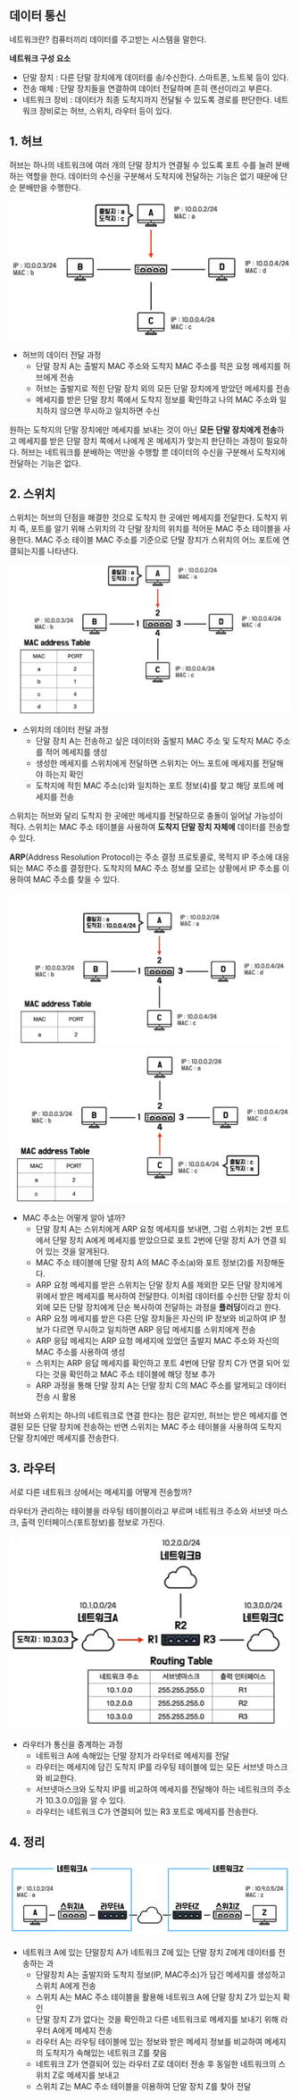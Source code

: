 ## 데이터 통신

네트워크란? 컴퓨터끼리 데이터를 주고받는 시스템을 말한다.

**네트워크 구성 요소**

- 단말 장치 : 다른 단말 장치에게 데이터를 송/수신한다. 스마트폰, 노트북 등이 있다.
- 전송 매체 : 단말 장치들을 연결하여 데이터 전달하며 흔히 랜선이라고 부른다.
- 네트워크 장비 : 데이터가 최종 도착지까지 전달될 수 있도록 경로를 판단한다. 네트워크 장비로는 허브, 스위치, 라우터 등이 있다.

## 1. 허브

허브는 하나의 네트워크에 여러 개의 단말 장치가 연결될 수 있도록 포트 수를 늘려 분배하는 역할을 한다. 데이터의 수신을 구분해서 도착지에 전달하는 기능은 없기 때문에 단순 분배만을 수행한다.

![img](https://github.com/dilmah0203/TIL/blob/main/Image/Hub.png)

- 허브의 데이터 전달 과정
  - 단말 장치 A는 출발지 MAC 주소와 도착지 MAC 주소를 적은 요청 메세지를 허브에게 전송
  - 허브는 출발지로 적힌 단말 장치 외의 모든 단말 장치에게 받았던 메세지를 전송
  - 메세지를 받은 단말 장치 쪽에서 도착지 정보를 확인하고 나의 MAC 주소와 일치하지 않으면 무시하고 일치하면 수신
  
원하는 도착지의 단말 장치에만 메세지를 보내는 것이 아닌 **모든 단말 장치에게 전송**하고 메세지를 받은 단말 장치 쪽에서 나에게 온 메세지가 맞는지 판단하는 과정이 필요하다. 허브는 네트워크를 분배하는 역만을 수행할 뿐 데이터의 수신을 구분해서 도착지에 전달하는 기능은 없다.

## 2. 스위치

스위치는 허브의 단점을 해결한 것으로 도착지 한 곳에만 메세지를 전달한다. 도착지 위치 즉, 포트를 알기 위해 스위치의 각 단말 장치의 위치를 적어둔 MAC 주소 테이블을 사용한다. MAC 주소 테이블 MAC 주소를 기준으로 단말 장치가 스위치의 어느 포트에 연결되는지를 나타낸다.

![img2](https://github.com/dilmah0203/TIL/blob/main/Image/Switch.png)

- 스위치의 데이터 전달 과정
  - 단말 장치 A는 전송하고 싶은 데이터와 출발지 MAC 주소 및 도착지 MAC 주소를 적어 메세지를 생성
  - 생성한 메세지를 스위치에게 전달하면 스위치는 어느 포트에 메세지를 전달해야 하는지 확인 
  - 도착지에 적힌 MAC 주소(c)와 일치하는 포트 정보(4)를 찾고 해당 포트에 메세지를 전송

스위치는 허브와 달리 도착지 한 곳에만 메세지를 전달하므로 충돌이 일어날 가능성이 적다. 스위치는 MAC 주소 테이블을 사용하여 **도착지 단말 장치 자체에** 데이터를 전송할 수 있다.

**ARP**(Address Resolution Protocol)는 주소 결정 프로토콜로, 목적지 IP 주소에 대응되는 MAC 주소를 결정한다. 도착지의 MAC 주소 정보를 모르는 상황에서 IP 주소를 이용하여 MAC 주소를 찾을 수 있다.

![img3](https://github.com/dilmah0203/TIL/blob/main/Image/ARP1.png)
![img3](https://github.com/dilmah0203/TIL/blob/main/Image/ARP2.png)

- MAC 주소는 어떻게 알아 낼까?
  - 단말 장치 A는 스위치에게 ARP 요청 메세지를 보내면, 그럼 스위치는 2번 포트에서 단말 장치 A에게 메세지를 받았으므로 포트 2번에 단말 장치 A가 연결 되어 있는 것을 알게된다.
  - MAC 주소 테이블에 단말 장치 A의 MAC 주소(a)와 포트 정보(2)를 저장해둔다.
  - ARP 요청 메세지를 받은 스위치는 단말 장치 A를 제외한 모든 단말 장치에게 위에서 받은 메세지를 복사하여 전달한다. 이처럼 데이터를 수신한 단말 장치 이외에 모든 단말 장치에게 단순 복사하여 전달하는 과정을 **플러딩**이라고 한다.
  - ARP 요청 메세지를 받은 다른 단말 장치들은 자신의 IP 정보와 비교하여 IP 정보가 다르면 무시하고 일치하면 ARP 응답 메세지를 스위치에게 전송
  - ARP 응답 메세지는 ARP 요청 메세지에 있었던 출발지 MAC 주소와 자신의 MAC 주소를 사용하여 생성
  - 스위치는 ARP 응답 메세지를 확인하고 포트 4번에 단말 장치 C가 연결 되어 있다는 것을 확인하고 MAC 주소 테이블에 해당 정보 추가
  - ARP 과정을 통해 단말 장치 A는 단말 장치 C의 MAC 주소를 알게되고 데이터 전송 시 활용

허브와 스위치는 하나의 네트워크로 연결 한다는 점은 같지만, 허브는 받은 메세지를 연결된 모든 단말 장치에 전송하는 반면 스위치는 MAC 주소 테이블을 사용하여 도착지 단말 장치에만 메세지를 전송한다.

## 3. 라우터

서로 다른 네트워크 상에서는 메세지를 어떻게 전송할까?

라우터가 관리하는 테이블을 라우팅 테이블이라고 부르며 네트워크 주소와 서브넷 마스크, 출력 인터페이스(포트정보)를 정보로 가진다.

![img4](https://github.com/dilmah0203/TIL/blob/main/Image/Router.png)

- 라우터가 통신을 중계하는 과정
  - 네트워크 A에 속해있는 단말 장치가 라우터로 메세지를 전달
  - 라우터는 메세지에 담긴 도착지 IP를 라우팅 테이블에 있는 모든 서브넷 마스크와 비교한다.
  - 서브넷마스크와 도착지 IP를 비교하여 메세지를 전달해야 하는 네트워크의 주소가 10.3.0.0임을 알 수 있다.
  - 라우터는 네트워크 C가 연결되어 있는 R3 포트로 메세지를 전송한다.

## 4. 정리

![img5](https://github.com/dilmah0203/TIL/blob/main/Image/Network.png)

- 네트워크 A에 있는 단말장치 A가 네트워크 Z에 있는 단말 장치 Z에게 데이터를 전송하는 과
  - 단말장치 A는 출발지와 도착지 정보(IP, MAC주소)가 담긴 메세지를 생성하고 스위치 A에게 전송
  - 스위치 A는 MAC 주소 테이블을 활용해 네트워크 A에 단말 장치 Z가 있는지 확인
  - 단말 장치 Z가 없다는 것을 확인하고 다른 네트워크로 메세지를 보내기 위해 라우터 A에게 메세지 전송
  - 라우터 A는 라우팅 테이블에 있는 정보와 받은 메세지 정보를 비교하여 메세지의 도착지가 속해있는 네트워크 Z를 찾음
  - 네트워크 Z가 연결되어 있는 라우터 Z로 데이터 전송 후 동일한 네트워크의 스위치 Z로 메세지를 보내고
  - 스위치 Z는 MAC 주소 테이블을 이용하여 단말 장치 Z를 찾아 전달 


